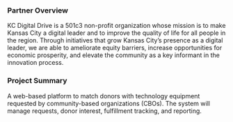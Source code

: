 ### Partner Overview ###
KC Digital Drive is a 501c3 non-profit organization whose mission is to make Kansas City a digital leader and to improve the quality of life for all people in the region. Through initiatives that grow Kansas City’s presence as a digital leader, we are able to ameliorate equity barriers, increase opportunities for economic prosperity, and elevate the community as a key informant in the innovation process. 

### Project Summary ###
A web-based platform to match donors with technology equipment requested by community-based organizations (CBOs). The system will manage requests, donor interest, fulfillment tracking, and reporting.
